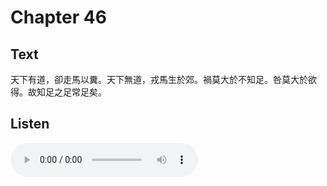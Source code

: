 # Chapter 46

## Text

天下有道，卻走馬以糞。天下無道，戎馬生於郊。禍莫大於不知足。咎莫大於欲得。故知足之足常足矣。

## Listen

<audio controls>
  <source src="./generated_audio/daodejing_46.wav" type="audio/wav">
  Your browser does not support the audio element.
</audio>
